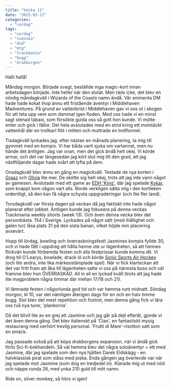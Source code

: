 ```yaml
---
title: "Vecka 11"
date: "2025-03-17"
categories: 
  - "vardag"
tags: 
  - "vardag"
  - "svenska"
  - "dnd"
  - "mtg"
  - "trackmania"
  - "bugg"
  - "drakborgen"
---
```


Halli hallå!

Måndag morgon. Började svagt, beställde inga magic-kort innan arbetsdagen började. 
Inte heller när den slutat. Men räds icke, det blev en nördig måndagkväll i Wizards of the Coasts namn ändå. 
Vår eminenta DM hade hade kokat ihop ännu ett fristående äventyr i Middlehaven Madventures. 
På grund av vattenbrist i Middlehaven gav vi oss ut i skogen för att leta upp vem som dammat igen floden. 
Med oss hade vi en minst sagt stenad tabaxi, som försökte guida oss så gott hon kunde. Vi mötte enter och gick i fällor. 
Det hela avslutades med en strid kring ett molntäckt vattenhål där en trollkarl flöt i mitten och muttrade en trollformel.

Tisdagkväll lyckades jag, efter nästan en månads planering, ta mig till gymmet med en kompis. 
Vi har båda varit sjuka om vartannat, men nu hände det äntligen. Jag var ovan, men det gick ändå helt okej. 
Vi körde armar, och det var längesedan jag kört slut mig till den grad, att jag nästföljande dagar hade svårt att lyfta på dem.

Onsdagkväll blev ännu en gång en magickväll. Testade de nya korten i 
[Graaz](https://deckstats.net/decks/173463/2997919-graaz-wastes/en) 
och 
[Olivia](https://deckstats.net/decks/173463/3472189-olivia-most-wanted/en) 
lite mer. 
De skötte sig helt okej, trots att jag inte vann något av gamesen. Avslutade med ett game av 
[EDH 'King'](https://www.reddit.com/r/EDH/comments/1plyyj/kingdoms_edh_variant/?rdt=51605), 
där jag spelade 
[Kykar](https://deckstats.net/decks/173463/3035901-kykar-the-jeskai-fury/en), 
som knappt kom någon vart alls. Borde verkligen sätta mig i den kortleken ordentligt, 
så den kan få några schysta uppgraderingar (och lite fler land).

Torsdagkväll var första dagen på veckan då jag faktiskt inte hade något planerat efter jobbet. 
Äntligen kunde jag fokusera på denna veckas Trackmania weekly shorts (week 13). Och även denna vecka blev det personbästa. 
154 i Sverige. Lyckades på något sätt (med ihållighet och galen tur) låsa plats 31 på den sista banan, vilket höjde min placering avsevärt.

Hopp till lördag, bowling och överraskningsfest! Jasmines kompis fyllde 30, och vi hade fått i uppdrag att hålla henne ute ur lägenheten, 
så att hennes flickvän kunde förbereda festen och alla festprissar kunde komma dit. Vi drog till O'Learys, bowlade, 
drack öl och körde 
[Sonic Sports Air Hockey](https://segaarcade.com/games/sonic-sports-air-hockey)
(och lite andra, inte lika märkesstämplade spel). 
När vi fick klarteckan att det var fritt fram att åka till lägenheten satte vi oss på närmsta buss och väl framme blev hon ÖVERRASKAD. 
All in all en lyckad kväll (trots att jag hade lite magproblem några timmar där mellan 17/18 och 21). 

Vi lämnade festen i någorlunda god tid och var hemma runt midnatt. Söndag morgon, kl 10, var det nämligen återigen dags för en och en halv timme bugg. 
Sist blev det mest repetition och foxtrot, men denna gång fick vi lära oss två nya turer, 'plankorna'.

Då det blivit lite av en grej att Jasmine och jag går på dejt efteråt, gjorde vi det även denna gång. Det blev italienskt på 'Ciao', 
en fantastiskt mysig restaurang med oerhört trevlig personal. 'Frutti di Mare'-risotton satt som en smäck. 

Jag passade också på att köpa drakborgens expansion, när vi ändå gick förbi Sci-fi-bokhandeln. 
Så väl hemma blev det några soloäventyr + ett med Jasmine, där jag spelade som den nya hjälten Darek Eldskägg - 
en halvklassisk pirat som slåss med piska. Enda gången jag överlevde var när jag spelade mot Jasmine (som dog en tredjedel in). 
Klarade mig ut med nöd och näppe runda 26, med ynka 210 guld till mitt namn.

Ride on, silver monkey, så hörs vi igen!